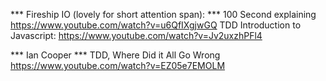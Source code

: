 *** Fireship IO (lovely for short attention span): ***
100 Second explaining
https://www.youtube.com/watch?v=u6QfIXgjwGQ
TDD Introduction to Javascript:
https://www.youtube.com/watch?v=Jv2uxzhPFl4

*** Ian Cooper ***
TDD, Where Did it All Go Wrong
https://www.youtube.com/watch?v=EZ05e7EMOLM
